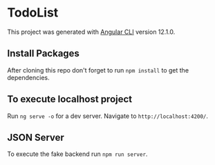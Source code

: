 # TodoList

This project was generated with [Angular CLI](https://github.com/angular/angular-cli) version 12.1.0.

## Install Packages

After cloning this repo don't forget to run `npm install` to get the dependencies.

## To execute localhost project

Run `ng serve -o` for a dev server. Navigate to `http://localhost:4200/`.

## JSON Server

To execute the fake backend run `npm run server`.
